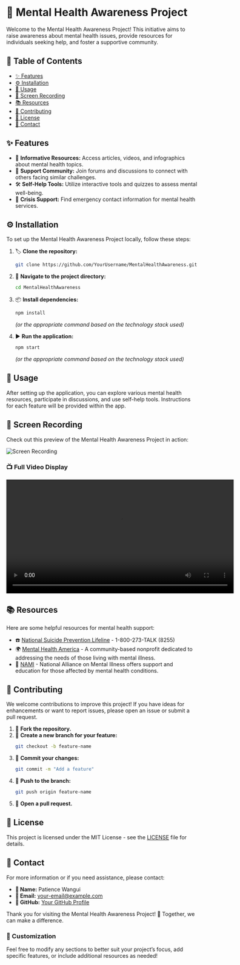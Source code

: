# 🧠 Mental Health Awareness Project

Welcome to the Mental Health Awareness Project! This initiative aims to raise awareness about mental health issues, provide resources for individuals seeking help, and foster a supportive community.

## 📌 Table of Contents

- [✨ Features](#features)
- [⚙️ Installation](#installation)
- [📖 Usage](#usage)
- [🎥 Screen Recording](#screen-recording)
- [📚 Resources](#resources)
- [🤝 Contributing](#contributing)
- [📜 License](#license)
- [📩 Contact](#contact)

## ✨ Features

- 📄 **Informative Resources:** Access articles, videos, and infographics about mental health topics.
- 💬 **Support Community:** Join forums and discussions to connect with others facing similar challenges.
- 🛠 **Self-Help Tools:** Utilize interactive tools and quizzes to assess mental well-being.
- 🚨 **Crisis Support:** Find emergency contact information for mental health services.

## ⚙️ Installation

To set up the Mental Health Awareness Project locally, follow these steps:

1. 🏷 **Clone the repository:**

   ```bash
   git clone https://github.com/YourUsername/MentalHealthAwareness.git
   ```

2. 📂 **Navigate to the project directory:**

   ```bash
   cd MentalHealthAwareness
   ```

3. 📦 **Install dependencies:**

   ```bash
   npm install
   ```

   *(or the appropriate command based on the technology stack used)*

4. ▶️ **Run the application:**

   ```bash
   npm start
   ```

   *(or the appropriate command based on the technology stack used)*

## 📖 Usage

After setting up the application, you can explore various mental health resources, participate in discussions, and use self-help tools. Instructions for each feature will be provided within the app.

## 🎥 Screen Recording

Check out this preview of the Mental Health Awareness Project in action:

![Screen Recording](media/screen_recording_functionality.gif)

### 📺 Full Video Display

<video width="600" controls>
  <source src="media/Screen%20Recording%202024-10-24%20141024.mp4" type="video/mp4">
  Your browser does not support the video tag.
</video>

## 📚 Resources

Here are some helpful resources for mental health support:

- ☎️ [National Suicide Prevention Lifeline](https://suicidepreventionlifeline.org) - 1-800-273-TALK (8255)
- 🌍 [Mental Health America](https://www.mhanational.org) - A community-based nonprofit dedicated to addressing the needs of those living with mental illness.
- 🏥 [NAMI](https://www.nami.org) - National Alliance on Mental Illness offers support and education for those affected by mental health conditions.

## 🤝 Contributing

We welcome contributions to improve this project! If you have ideas for enhancements or want to report issues, please open an issue or submit a pull request.

1. 🍴 **Fork the repository.**
2. 🌿 **Create a new branch for your feature:**
   ```bash
   git checkout -b feature-name
   ```
3. 📝 **Commit your changes:**
   ```bash
   git commit -m "Add a feature"
   ```
4. 🚀 **Push to the branch:**
   ```bash
   git push origin feature-name
   ```
5. 🔁 **Open a pull request.**

## 📜 License

This project is licensed under the MIT License - see the [LICENSE](LICENSE) file for details.

## 📩 Contact

For more information or if you need assistance, please contact:

- **👤 Name:** Patience Wangui
- **📧 Email:** [your-email@example.com](mailto:patience.cui.g@gmail.com)
- **🐙 GitHub:** [Your GitHub Profile](https://github.com/YourUsername)

Thank you for visiting the Mental Health Awareness Project! 💙 Together, we can make a difference.

### 🎨 Customization

Feel free to modify any sections to better suit your project’s focus, add specific features, or include additional resources as needed!

